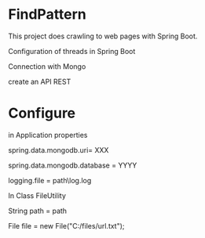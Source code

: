 # FindPattern
This project does crawling to web pages with Spring Boot. 

Configuration of threads in Spring Boot 

Connection with Mongo 

create an API REST

# Configure 
in Application properties 

spring.data.mongodb.uri= XXX

spring.data.mongodb.database = YYYY

logging.file = path\log.log

In Class FileUtility

String path = path 

File file = new File("C:/files/url.txt");



